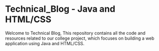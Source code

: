 # Technical_Blog - Java and HTML/CSS

Welcome to Technical Blog,
This repository contains all the code and resources related to our college project, 
which focuses on building a web application using Java and HTML/CSS.
